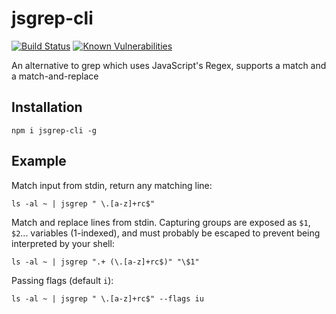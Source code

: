 # jsgrep-cli

[![Build Status](https://travis-ci.org/branneman/jsgrep-cli.svg?branch=master)](https://travis-ci.org/branneman/jsgrep-cli)
[![Known Vulnerabilities](https://snyk.io/test/github/branneman/jsgrep-cli/badge.svg)](https://snyk.io/test/github/branneman/jsgrep-cli)

An alternative to grep which uses JavaScript's Regex, supports a match and a match-and-replace

## Installation

```
npm i jsgrep-cli -g
```

## Example

Match input from stdin, return any matching line:

```
ls -al ~ | jsgrep " \.[a-z]+rc$"
```

Match and replace lines from stdin. Capturing groups are exposed as `$1`, `$2`... variables (1-indexed), and must probably be escaped to prevent being interpreted by your shell:

```
ls -al ~ | jsgrep ".+ (\.[a-z]+rc$)" "\$1"
```

Passing flags (default `i`):

```
ls -al ~ | jsgrep " \.[a-z]+rc$" --flags iu
```
